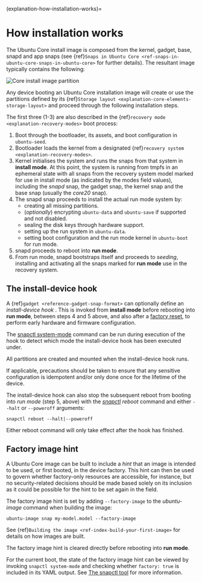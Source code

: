 (explanation-how-installation-works)=
# How installation works

The Ubuntu Core install image is composed from the kernel, gadget, base, snapd and app snaps (see {ref}`Snaps in Ubuntu Core <ref-snaps-in-ubuntu-core-snaps-in-ubuntu-core>` for further details). The resultant image typically contains the following:

![Core install image partition](https://assets.ubuntu.com/v1/108d3dba-core-install-image-partition.png) 

Any device booting an Ubuntu Core installation image will create or use the partitions defined by its {ref}`Storage layout <explanation-core-elements-storage-layout>` and proceed through the following installation steps. 

The first three (1-3) are also described in the {ref}`recovery mode <explanation-recovery-modes>` boot process:

1. Boot through the bootloader, its assets, and boot configuration in `ubuntu-seed`.
1. Bootloader loads the kernel from a designated {ref}`recovery system <explanation-recovery-modes>`.
1. Kernel initialises the system and runs the snaps from that system in **install mode**. At this point, the system is running from tmpfs in an ephemeral state with all snaps from the recovery system model marked for use in install mode (as indicated by the modes field values), including the _snapd_ snap, the gadget snap, the kernel snap and the base snap (usually the _core20_ snap).
1. The snapd snap proceeds to install the actual run mode system by:
   - creating all missing partitions.
   - (*optionally*) encrypting `ubuntu-data` and `ubuntu-save` if supported and not disabled.
   - sealing the disk keys through hardware support.
   - setting up the run system in `ubuntu-data`.
   - setting boot configuration and the run mode kernel in `ubuntu-boot` for run mode.
1.  snapd proceeds to reboot into **run mode**.
1.  From run mode, snapd  bootstraps itself and proceeds to _seeding_, installing and activating all the snaps marked for **run mode** use in the recovery system.

## The install-device hook

A {ref}`gadget <reference-gadget-snap-format>` can optionally define an _install-device hook_ . This is invoked from **install mode** before rebooting into **run mode**, between steps 4 and 5 above, and also after a [factory reset](/explanation/recovery-modes.md#factory-reset), to perform early hardware and firmware configuration.

The [snapctl system-mode](https://snapcraft.io/docs/using-snapctl#heading--system-mode) command can be run during execution of the hook to detect which mode the install-device hook has been executed under.

All partitions are created and mounted when the install-device hook runs.

If applicable, precautions should be taken to ensure that any sensitive configuration is idempotent and/or only done once for the lifetime of the device.

The install-device hook can also stop the subsequent reboot from booting into *run mode* (step 5, above) with the _[snapctl](https://snapcraft.io/docs/using-snapctl) reboot_ command and either `--halt` or `--poweroff` arguments:

```
snapctl reboot --halt|--poweroff
```
Either reboot command will only take effect after the hook has finished.

## Factory image hint

A Ubuntu Core image can be built to include a _hint_ that an image is intended to be used, or first booted, in the device factory. This hint can then be used to govern whether factory-only resources are accessible, for instance, but no security-related decisions should be made based solely on its inclusion as it could be possible for the hint to be set again in the field.

The factory image hint is set by adding `--factory-image` to the _ubuntu-image_ command when building the image:

```
ubuntu-image snap my-model.model --factory-image
```

See {ref}`Building the image <ref-index-build-your-first-image>` for details on how images are built.

The factory image hint is cleared directly before rebooting into **run mode**. 

For the current boot, the state of the factory image hint can be viewed by invoking `snapctl system-mode` and checking whether `factory: true` is included in its YAML output. See [The snapctl tool](https://snapcraft.io/docs/using-snapctl) for more information.

